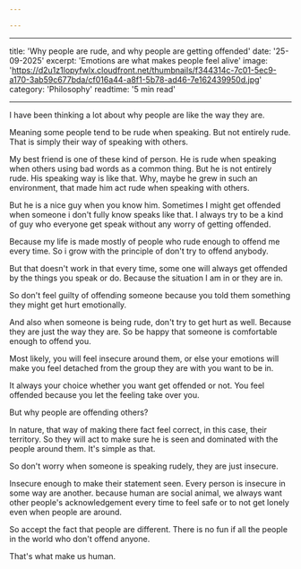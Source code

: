 ```yaml
---

---
```

---
title: 'Why people are rude, and why people are getting offended'
date: '25-09-2025'
excerpt: 'Emotions are what makes people feel alive'
image: 'https://d2u1z1lopyfwlx.cloudfront.net/thumbnails/f344314c-7c01-5ec9-a170-3ab59c677bda/cf016a44-a8f1-5b78-ad46-7e162439950d.jpg'
category: 'Philosophy'
readtime: '5 min read'

---

I have been thinking a lot about why people are like the way they are. 

Meaning some people tend to be rude when speaking. But not entirely rude. That is simply their way of speaking with others. 

My best friend is one of these kind of person. He is rude when speaking when others using bad words as a common thing. But he is not entirely rude. His speaking way is like that. Why, maybe he grew in such an environment, that made him act rude when speaking with others. 

But he is a nice guy when you know him. Sometimes I might get offended when someone i don't fully know speaks like that. I always try to be a kind of guy who everyone get speak without any worry of getting offended. 

Because my life is made mostly of people who rude enough to offend me every time. So i grow with the principle of don't try to offend anybody.

But that doesn't work in that every time, some one will always get offended by the things you speak or do. Because the situation I am in or they are in. 

So don't feel guilty of offending someone because you told them something they might get hurt emotionally. 

And also when someone is being rude, don't try to get hurt as well. Because they are just the way they are. So be happy that someone is comfortable enough to offend you. 

Most likely, you will feel insecure around them, or else your emotions will make you feel detached from the group they are with you want to be in. 

It always your choice whether you want get offended or not. You feel offended because you let the feeling take over you.

But why people are offending others?

In nature, that way of making there fact feel correct, in this case, their territory.
So they will act to make sure he is seen and dominated with the people around them. It's simple as that.

So don't worry when someone is speaking rudely, they are just insecure. 

Insecure enough to make their statement seen. Every person is insecure in some way are another. because human are social animal, we always want other people's acknowledgement every time to feel safe or to not get lonely even when people are around. 

So accept the fact that people are different. There is no fun if all the people in the world who don't offend anyone. 

That's what make us human.

